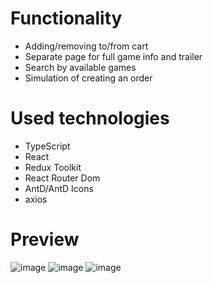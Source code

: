 # Functionality
- Adding/removing to/from cart
- Separate page for full game info and trailer
- Search by available games
- Simulation of creating an order

# Used technologies
-  TypeScript
-  React
-  Redux Toolkit
-  React Router Dom
-  AntD/AntD Icons
-  axios

# Preview
![image](https://github.com/AlexeyAbramovich/resident-evil-shop/assets/74393859/2225338a-845b-4f17-8116-2356d541f0bc)
![image](https://github.com/AlexeyAbramovich/resident-evil-shop/assets/74393859/2a43dde3-7f78-4393-be49-fa80dd9a437e)
![image](https://github.com/AlexeyAbramovich/resident-evil-shop/assets/74393859/23e36f5b-f7de-4019-b8ac-a1b1c2c9c51a)


